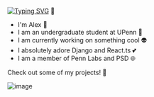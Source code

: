 [![Typing SVG](https://readme-typing-svg.demolab.com?font=Fira+Code&pause=1000&color=1FF71D&width=435&lines=Hey+there!;My+name+is+Alex!;Welcome+to+my+GitHub+profile)](https://git.io/typing-svg) 🥳

- I'm Alex 🤵
- I am an undergraduate student at UPenn 📘
- I am currently working on something cool 👽
- I absolutely adore Django and React.ts 💕
- I am a member of Penn Labs and PSD 🌐

Check out some of my projects! 🚀

![image](https://user-images.githubusercontent.com/103473998/215004694-309528ba-3a4d-4044-abe3-6e0317cb1dd8.png)
